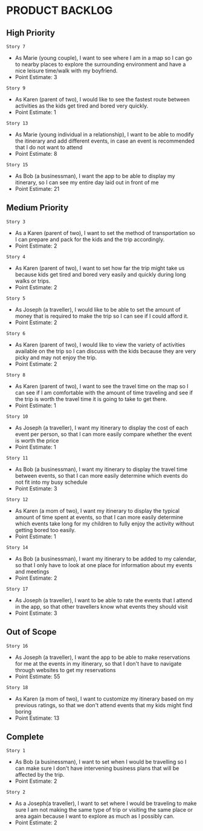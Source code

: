# PRODUCT BACKLOG #

## High Priority ##
`Story 7` 
  - As Marie (young couple), I want to see where I am in a map so I can go to nearby places to explore the surrounding environment and have a nice leisure time/walk with my boyfriend.
  - Point Estimate: 3

`Story 9` 
  - As Karen (parent of two), I would like to see the fastest route between activities as the kids get tired and bored very quickly.
  - Point Estimate: 1
 
`Story 13` 
  - As Marie (young individual in a relationship), I want to be able to modify the itinerary and add different events, in case an event is recommended that I do not want to attend
  - Point Estimate: 8

`Story 15` 
  - As Bob (a businessman), I want the app to be able to display my itinerary, so I can see my entire day laid out in front of me
  - Point Estimate: 21
  
## Medium Priority
`Story 3` 
  - As a Karen (parent of two), I want to set the method of transportation so I can prepare and pack for the kids and the trip accordingly.
  - Point Estimate: 2
  
`Story 4` 
  - As Karen (parent of two), I want to set how far the trip might take us because kids get tired and bored very easily and quickly during long walks or trips.
  - Point Estimate: 2
  
`Story 5` 
  - As Joseph (a traveller), I would like to be able to set the amount of money that is required to make the trip so I can see if I could afford it.
  - Point Estimate: 2
  
`Story 6` 
  - As Karen (parent of two), I would like to view the variety of activities available on the trip so I can discuss with the kids because they are very picky and may not enjoy the trip.
  - Point Estimate: 2
  
`Story 8` 
  - As Karen (parent of two), I want to see the travel time on the map so I can see if I am comfortable with the amount of time traveling and see if the trip is worth the travel time it is going to take to get there.
  - Point Estimate: 1

`Story 10` 
  - As Joseph (a traveller), I want my itinerary to display the cost of each event per person, so that I can more easily compare whether the event is worth the price
  - Point Estimate: 1
  
`Story 11` 
  - As Bob (a businessman), I want my itinerary to display the travel time between events, so that I can more easily determine which events do not fit into my busy schedule
  - Point Estimate: 3
  
`Story 12` 
  - As Karen (a mom of two), I want my itinerary to display the typical amount of time spent at events, so that I can more easily determine which events take long for my children to fully enjoy the activity without getting bored too easily.
  - Point Estimate: 1
  
`Story 14` 
  - As Bob (a businessman), I want my itinerary to be added to my calendar, so that I only have to look at one place for information about my events and meetings
  - Point Estimate: 2

`Story 17` 
  - As Joseph (a traveller), I want to be able to rate the events that I attend in the app, so that other travellers know what events they should visit
  - Point Estimate: 3

## Out of Scope ##
`Story 16` 
  - As Joseph (a traveller), I want the app to be able to make reservations for me at the events in my itinerary, so that I don't have to navigate through websites to get my reservations
  - Point Estimate: 55

`Story 18` 
  - As Karen (a mom of two), I want to customize my itinerary based on my previous ratings, so that we don't attend events that my kids might find boring
  - Point Estimate: 13

## Complete ##
`Story 1` 
  - As Bob (a businessman), I want to set when I would be travelling so I can make sure I don't have intervening business plans that will be affected by the trip.
  - Point Estimate: 2
  
`Story 2` 
  - As a Joseph(a traveller), I want to set where I would be traveling to make sure I am not making the same type of trip or visiting the same place or area again because I want to explore as much as I possibly can.
  - Point Estimate: 2  
  
